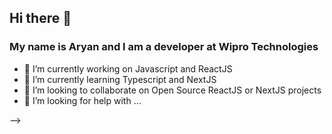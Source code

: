 ## Hi there 👋
### My name is Aryan and I am a developer at Wipro Technologies

- 🔭 I’m currently working on Javascript and ReactJS
- 🌱 I’m currently learning Typescript and NextJS
- 👯 I’m looking to collaborate on Open Source ReactJS or NextJS projects
- 🤔 I’m looking for help with ...

-->
